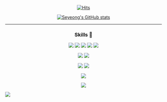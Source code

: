 <div align="center">

[![Hits](https://hits.seeyoufarm.com/api/count/incr/badge.svg?url=https%3A%2F%2Fgithub.com%2FSeryeongK&count_bg=%233D6BC8&title_bg=%23555555&icon=&icon_color=%23E7E7E7&title=hits&edge_flat=true)](https://hits.seeyoufarm.com)


[![Seyeong's GitHub stats](https://github-readme-stats.vercel.app/api?username=SeryeongK)](https://github.com/SeryeongK/github-readme-stats) 

---

### Skills 🦾
<p>
<img src="https://img.shields.io/badge/TypeScript-3178C6?style=flat-square&logo=Typescript&logoColor=white"/>
<img src="https://img.shields.io/badge/React-61DAFB?style=flat-square&logo=React&logoColor=white"/>
<img src="https://img.shields.io/badge/ReactRouter-CA4245?style=flat-square&logo=Reactrouter&logoColor=white"/>
<img src="https://img.shields.io/badge/JavaScript-F7DF1E?style=flat-square&logo=JavaScript&logoColor=white"/>
<img src="https://img.shields.io/badge/Nextjs-000000?style=flat-square&logo=nextdotjs&logoColor=white"/>
  </p>
      <p>
<img src="https://img.shields.io/badge/Reocoil-3578E5?style=flat-square&logo=Recoil&logoColor=white"/>
<img src="https://img.shields.io/badge/ReactQuery-FF4154?style=flat-square&logo=ReactQuery&logoColor=white"/>
      </p>
  <p>
<img src="https://img.shields.io/badge/TailwindCSS-06B6D4?style=flat-square&logo=TailwindCSS&logoColor=white"/>
<img src="https://img.shields.io/badge/StyledComponents-DB7093?style=flat-square&logo=styledcomponents&logoColor=white"/>
    </p>
          <p>
<img src="https://img.shields.io/badge/Vite-646CFF?style=flat-square&logo=Vite&logoColor=white"/>
      </p>
      <p>
<img src="https://img.shields.io/badge/Git-F05032?style=flat-square&logo=Git&logoColor=white"/>
      </p>
</div>

<a href="https://github.com/devxb/gitanimals">
  <img src="https://render.gitanimals.org/farms/SeryeongK"/>
</a>
